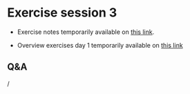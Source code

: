 # Exercise session 3

<!--
No materials available at the moment.
-->

-    Exercise notes temporarily available on
     [this link](https://462000265.lumidata.eu/4day-20231003/files/LUMI-4day-20231003-1_04a-ProgrammingModelExamples_SLURM.pdf).

-    Overview exercises day 1 temporarily available on
     [this link](https://462000265.lumidata.eu/4day-20231003/files/LUMI-4day-20231003-1_Exercises_day1.pdf)

<!--
-   See `/project/project_465000644/slides/HPE/Exercises.pdf`.
    The files for the exercises are in
    `/project/project_465000644/exercises/HPE/day1/libsci_acc`.

    Test with LibSci_ACC, check the different interfaces and environment variables.

-   Permanent archive on LUMI:

    -   Exercise notes in `/appl/local/training/4day-20231003/files/LUMI-4day-20231003-Exercises_HPE.pdf`

    -   Exercises as bizp2-compressed tar file in
        `/appl/local/training/4day-20231003/files/LUMI-4day-20231003-Exercises_HPE.tar.bz2`

    -   Exercises as uncompressed tar file in
        `/appl/local/training/4day-20231003/files/LUMI-4day-20231003-Exercises_HPE.tar`
-->


## Q&A

/

